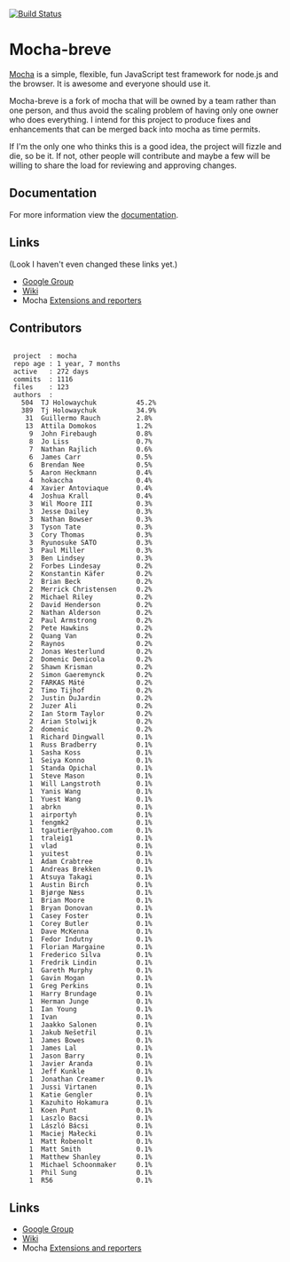 [![Build Status](https://secure.travis-ci.org/mocha-breve/mocha-breve.png)](http://travis-ci.org/mocha-breve/mocha-breve)

# Mocha-breve

[Mocha](https://github.com/visionmedia/mocha) is a simple, flexible, fun JavaScript test framework for node.js and the browser.  It is awesome and everyone should use it.

Mocha-breve is a fork of mocha that will be owned by a team rather than one person, and thus avoid the scaling problem of having only one owner who does everything. I intend for this project to produce fixes and enhancements that can be merged back into mocha as time permits. 

If I'm the only one who thinks this is a good idea, the project will fizzle and die, so be it. If not, other people will contribute and maybe a few will be willing to share the load for reviewing and approving changes.

## Documentation

For more information view the [documentation](http://mocha-breve.github.io/mocha-breve).

## Links

(Look I haven't even changed these links yet.) 

  - [Google Group](http://groups.google.com/group/mochajs)
  - [Wiki](https://github.com/visionmedia/mocha/wiki)
  - Mocha [Extensions and reporters](https://github.com/visionmedia/mocha/wiki)
  

## Contributors

```

 project  : mocha
 repo age : 1 year, 7 months
 active   : 272 days
 commits  : 1116
 files    : 123
 authors  :
   504  TJ Holowaychuk          45.2%
   389  Tj Holowaychuk          34.9%
    31  Guillermo Rauch         2.8%
    13  Attila Domokos          1.2%
     9  John Firebaugh          0.8%
     8  Jo Liss                 0.7%
     7  Nathan Rajlich          0.6%
     6  James Carr              0.5%
     6  Brendan Nee             0.5%
     5  Aaron Heckmann          0.4%
     4  hokaccha                0.4%
     4  Xavier Antoviaque       0.4%
     4  Joshua Krall            0.4%
     3  Wil Moore III           0.3%
     3  Jesse Dailey            0.3%
     3  Nathan Bowser           0.3%
     3  Tyson Tate              0.3%
     3  Cory Thomas             0.3%
     3  Ryunosuke SATO          0.3%
     3  Paul Miller             0.3%
     3  Ben Lindsey             0.3%
     2  Forbes Lindesay         0.2%
     2  Konstantin Käfer        0.2%
     2  Brian Beck              0.2%
     2  Merrick Christensen     0.2%
     2  Michael Riley           0.2%
     2  David Henderson         0.2%
     2  Nathan Alderson         0.2%
     2  Paul Armstrong          0.2%
     2  Pete Hawkins            0.2%
     2  Quang Van               0.2%
     2  Raynos                  0.2%
     2  Jonas Westerlund        0.2%
     2  Domenic Denicola        0.2%
     2  Shawn Krisman           0.2%
     2  Simon Gaeremynck        0.2%
     2  FARKAS Máté             0.2%
     2  Timo Tijhof             0.2%
     2  Justin DuJardin         0.2%
     2  Juzer Ali               0.2%
     2  Ian Storm Taylor        0.2%
     2  Arian Stolwijk          0.2%
     2  domenic                 0.2%
     1  Richard Dingwall        0.1%
     1  Russ Bradberry          0.1%
     1  Sasha Koss              0.1%
     1  Seiya Konno             0.1%
     1  Standa Opichal          0.1%
     1  Steve Mason             0.1%
     1  Will Langstroth         0.1%
     1  Yanis Wang              0.1%
     1  Yuest Wang              0.1%
     1  abrkn                   0.1%
     1  airportyh               0.1%
     1  fengmk2                 0.1%
     1  tgautier@yahoo.com      0.1%
     1  traleig1                0.1%
     1  vlad                    0.1%
     1  yuitest                 0.1%
     1  Adam Crabtree           0.1%
     1  Andreas Brekken         0.1%
     1  Atsuya Takagi           0.1%
     1  Austin Birch            0.1%
     1  Bjørge Næss             0.1%
     1  Brian Moore             0.1%
     1  Bryan Donovan           0.1%
     1  Casey Foster            0.1%
     1  Corey Butler            0.1%
     1  Dave McKenna            0.1%
     1  Fedor Indutny           0.1%
     1  Florian Margaine        0.1%
     1  Frederico Silva         0.1%
     1  Fredrik Lindin          0.1%
     1  Gareth Murphy           0.1%
     1  Gavin Mogan             0.1%
     1  Greg Perkins            0.1%
     1  Harry Brundage          0.1%
     1  Herman Junge            0.1%
     1  Ian Young               0.1%
     1  Ivan                    0.1%
     1  Jaakko Salonen          0.1%
     1  Jakub Nešetřil          0.1%
     1  James Bowes             0.1%
     1  James Lal               0.1%
     1  Jason Barry             0.1%
     1  Javier Aranda           0.1%
     1  Jeff Kunkle             0.1%
     1  Jonathan Creamer        0.1%
     1  Jussi Virtanen          0.1%
     1  Katie Gengler           0.1%
     1  Kazuhito Hokamura       0.1%
     1  Koen Punt               0.1%
     1  Laszlo Bacsi            0.1%
     1  László Bácsi            0.1%
     1  Maciej Małecki          0.1%
     1  Matt Robenolt           0.1%
     1  Matt Smith              0.1%
     1  Matthew Shanley         0.1%
     1  Michael Schoonmaker     0.1%
     1  Phil Sung               0.1%
     1  R56                     0.1%
```

## Links

  - [Google Group](http://groups.google.com/group/mochajs)
  - [Wiki](https://github.com/visionmedia/mocha/wiki)
  - Mocha [Extensions and reporters](https://github.com/visionmedia/mocha/wiki)
